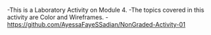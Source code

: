 -This is a Laboratory Activity on Module 4.
-The topics covered in this activity are Color and Wireframes.
-https://github.com/AyessaFayeSSadian/NonGraded-Activity-01
